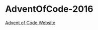 # AdventOfCode-2016

<a href="http://adventofcode.com/2016/about" target="_blank">Advent of Code Website</a>
